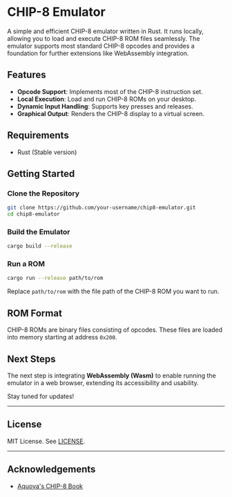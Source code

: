 # CHIP-8 Emulator

A simple and efficient CHIP-8 emulator written in Rust. It runs locally, allowing you to load and execute CHIP-8 ROM files seamlessly. The emulator supports most standard CHIP-8 opcodes and provides a foundation for further extensions like WebAssembly integration.

## Features
- **Opcode Support**: Implements most of the CHIP-8 instruction set.
- **Local Execution**: Load and run CHIP-8 ROMs on your desktop.
- **Dynamic Input Handling**: Supports key presses and releases.
- **Graphical Output**: Renders the CHIP-8 display to a virtual screen.

## Requirements
- Rust (Stable version)

## Getting Started

### Clone the Repository
```bash
git clone https://github.com/your-username/chip8-emulator.git
cd chip8-emulator
```

### Build the Emulator
```bash
cargo build --release
```

### Run a ROM
```bash
cargo run --release path/to/rom
```

Replace `path/to/rom` with the file path of the CHIP-8 ROM you want to run.

## ROM Format
CHIP-8 ROMs are binary files consisting of opcodes. These files are loaded into memory starting at address `0x200`. 

## Next Steps
The next step is integrating **WebAssembly (Wasm)** to enable running the emulator in a web browser, extending its accessibility and usability.

Stay tuned for updates!

---

## License
MIT License. See [LICENSE](LICENSE).

---

## Acknowledgements
- [Aquova's CHIP-8 Book](https://github.com/aquova/chip8-book)
